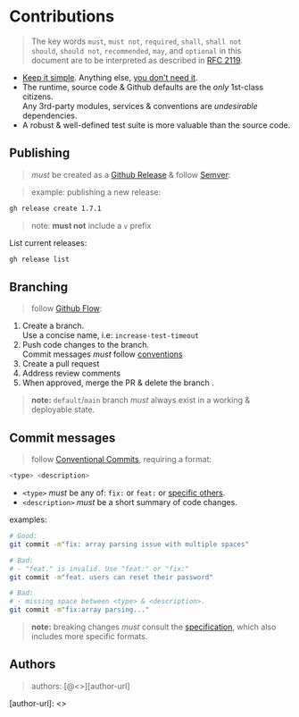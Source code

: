# Contributions

> The key words `must`, `must not`, `required`, `shall`, `shall not`    
> `should`, `should not`, `recommended`, `may`, and `optional` in this   
> document are to be interpreted as described in [RFC 2119][rfc-2119]. 

- [Keep it simple][kiss]. Anything else, [you don't need it][yagni].  
- The runtime, source code & Github defaults are the *only* 1st-class citizens.       
  Any 3rd-party modules, services & conventions are *undesirable* dependencies.
- A robust & well-defined test suite is more valuable than the source code.

## Publishing

> *must* be created as a [Github Release][gh-relea] & follow [Semver][semver]:

> example: publishing a new release:

```bash
gh release create 1.7.1
```

> note: **must not** include a `v` prefix 

List current releases:

```bash
gh release list
```  

## Branching

> follow [Github Flow][ghb-flow]:

1. Create a branch.  
   Use a concise name, i.e: `increase-test-timeout`
2. Push code changes to the branch.  
   Commit messages *must* follow [conventions](#commit-messages)
4. Create a pull request
5. Address review comments
6. When approved, merge the PR & delete the branch
.
> **note:** `default`/`main` branch *must* always
> exist in a working & deployable state.

## Commit messages

> follow [Conventional Commits][cc-about], requiring a format:

```bash
<type> <description>
```

- `<type>` *must* be any of: `fix:` or `feat:` or [specific others][cc-specs].
- `<description>` *must* be a short summary of code changes.

examples:

```bash
# Good:
git commit -m"fix: array parsing issue with multiple spaces"

# Bad:
# - "feat." is invalid. Use "feat:" or "fix:"
git commit -m"feat. users can reset their password"

# Bad:
# - missing space between <type> & <description>.
git commit -m"fix:array parsing..."
```

> **note:** breaking changes *must* consult the [specification][cc-specs], which 
> also includes more specific formats.

## Authors

> authors: [@<<author>>][author-url]

[semver]: https://semver.org/
[pola]: https://en.wikipedia.org/wiki/Principle_of_least_astonishment
[kiss]: https://en.wikipedia.org/wiki/KISS_principle
[yagni]: https://en.wikipedia.org/wiki/You_aren%27t_gonna_need_it#

[ghb-flow]: https://docs.github.com/en/get-started/using-github/github-flow
[cc-about]: https://www.conventionalcommits.org/en/v1.0.0/#summary
[cc-specs]: https://www.conventionalcommits.org/en/v1.0.0/#specification
[rfc-2119]: https://www.ietf.org/rfc/rfc2119.txt

[ps-build]: https://docs.npmjs.com/generating-provenance-statements
[npm-site]: https://www.npmjs.com/package/@nicholaswmin/fsm?activeTab=versions
[gh-relea]: https://docs.github.com/en/repositories/releasing-projects-on-github/about-releases

[author-url]: <<author-url>>
